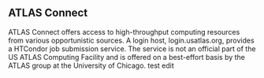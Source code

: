 ## ATLAS Connect

ATLAS Connect offers access to high-throughput computing resources from various opportunistic sources.  A login host, login.usatlas.org, provides a HTCondor job submission service.  The service is not an official part of the US ATLAS Computing Facility and is offered on a best-effort basis by the ATLAS group at the University of Chicago. test edit
